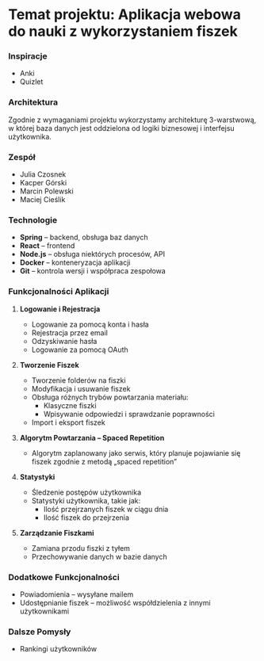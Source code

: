 # Temat projektu: Aplikacja webowa do nauki z wykorzystaniem fiszek

### Inspiracje
- Anki
- Quizlet

### Architektura
Zgodnie z wymaganiami projektu wykorzystamy architekturę 3-warstwową, w której baza danych jest oddzielona od logiki biznesowej i interfejsu użytkownika.

### Zespół
- Julia Czosnek
- Kacper Górski
- Marcin Polewski
- Maciej Cieślik

### Technologie
- **Spring** – backend, obsługa baz danych
- **React** – frontend
- **Node.js** – obsługa niektórych procesów, API
- **Docker** – konteneryzacja aplikacji
- **Git** – kontrola wersji i współpraca zespołowa

### Funkcjonalności Aplikacji

1. **Logowanie i Rejestracja**
   - Logowanie za pomocą konta i hasła
   - Rejestracja przez email
   - Odzyskiwanie hasła
   - Logowanie za pomocą OAuth

2. **Tworzenie Fiszek**
   - Tworzenie folderów na fiszki
   - Modyfikacja i usuwanie fiszek
   - Obsługa różnych trybów powtarzania materiału:
     - Klasyczne fiszki
     - Wpisywanie odpowiedzi i sprawdzanie poprawności
   - Import i eksport fiszek

3. **Algorytm Powtarzania – Spaced Repetition**
   - Algorytm zaplanowany jako serwis, który planuje pojawianie się fiszek zgodnie z metodą „spaced repetition”

4. **Statystyki**
   - Śledzenie postępów użytkownika
   - Statystyki użytkownika, takie jak:
     - Ilość przejrzanych fiszek w ciągu dnia
     - Ilość fiszek do przejrzenia

5. **Zarządzanie Fiszkami**
   - Zamiana przodu fiszki z tyłem
   - Przechowywanie danych w bazie danych

### Dodatkowe Funkcjonalności

- Powiadomienia – wysyłane mailem
- Udostępnianie fiszek – możliwość współdzielenia z innymi użytkownikami

### Dalsze Pomysły
- Rankingi użytkowników
